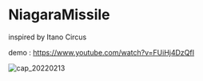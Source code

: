 # NiagaraMissile

inspired by Itano Circus

demo : https://www.youtube.com/watch?v=FUiHj4DzQfI

![cap_20220213](https://user-images.githubusercontent.com/26865534/153739295-f744fc8b-d46f-4145-a306-7bb6c33e69d6.gif)
